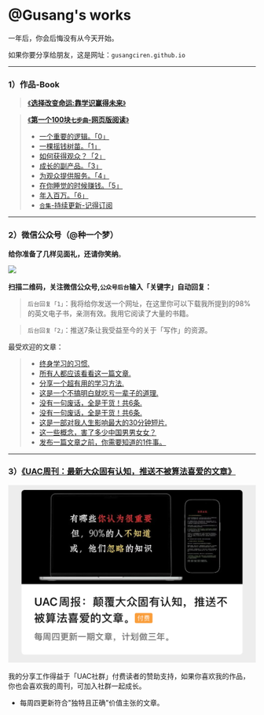 # @Gusang's works  
一年后，你会后悔没有从今天开始。

如果你要分享给朋友，这是网址：`gusangciren.github.io`

---

### 1）作品-Book  
> [《**选择改变命运:靠学识赢得未来**》](/fate/)


> [《**第一个100块`七步曲`-网页版阅读**》](/100/)
> * [一个重要的逻辑。「0」](https://mp.weixin.qq.com/s/88ByMQWhPO5KsRGqAS4n6Q?token=1323808512&lang=zh_CN)
> * [一棵摇钱树苗。「1」](https://mp.weixin.qq.com/s/zK6DqYmYfOIi1JuqOTc2bQ?token=1323808512&lang=zh_CN)
> * [如何获得观众？「2」](https://mp.weixin.qq.com/s/VEzLE-Sm4XI6EvS8RPtJRA?token=1323808512&lang=zh_CN)
> * [成长的副产品。「3」](https://mp.weixin.qq.com/s/lMCOEt15Rd9H5S2FYXiZRQ?token=1323808512&lang=zh_CN)
> * [为观众提供服务。「4」](https://mp.weixin.qq.com/s/K4_yHJb9LcwboJArfZ9OWw?token=1323808512&lang=zh_CN)
> * [在你睡觉的时候赚钱。「5」](https://mp.weixin.qq.com/s/q-ykcwulqG-pZNJxL_bwMw?token=1323808512&lang=zh_CN)
> * [年入百万。「6」]()
> * [`合集`-持续更新-记得订阅](https://mp.weixin.qq.com/mp/appmsgalbum?__biz=MzkyOTE4MDcyOA==&action=getalbum&album_id=4040771453392732161#wechat_redirect)

---

### 2）微信公众号（@种一个梦）  
**给你准备了几样见面礼，还请你笑纳**。  

![](wechat-1.png)  

**扫描二维码，关注微信公众号,`公众号后台`输入「关键字」自动回复：**  


> `后台回复「1」`：我将给你发送一个网址，在这里你可以下载我所提到的98%的英文电子书，亲测有效。我用它阅读了大量的书籍。

> `后台回复「2」`：推送7条让我受益至今的关于「写作」的资源。


最受欢迎的文章：
> * [终身学习的习惯.](https://mp.weixin.qq.com/s/8hTgXYyc2JEf0BzRyTxf7Q?token=1323808512&lang=zh_CN)
> * [所有人都应该看看这一篇文章.](https://mp.weixin.qq.com/s/Wz2yPurU5db85RZ4tq2dfg?token=1323808512&lang=zh_CN)
> * [分享一个超有用的学习方法.](https://mp.weixin.qq.com/s/GymHqbSLgACzMJKcPEtBaQ?token=1323808512&lang=zh_CN)
> * [这是一个不搞明白就吃亏一辈子的道理.](https://mp.weixin.qq.com/s/Q1mhJ18ImQZnVoBephvHJg?token=1323808512&lang=zh_CN)
> * [没有一句废话，全是干货！共6条.](https://mp.weixin.qq.com/s/nXBGwloH9PeW-ZutbpNh_A?token=1323808512&lang=zh_CN)
> * [没有一句废话，全是干货！共6条.](https://mp.weixin.qq.com/s/cXqtcP_nV9_R3VXNT9c7Ww?token=1323808512&lang=zh_CN)
> * [这是一部对我人生影响最大的30分钟短片.](https://mp.weixin.qq.com/s/G8PSKupXIKnG1oMVsWMbkA?token=1323808512&lang=zh_CN)
> * [这一些概念，害了多少中国男男女女？](https://mp.weixin.qq.com/s/XIDv6zMHIY3g3KwkKvEpYQ?token=1323808512&lang=zh_CN)
> * [发布一篇文章之前，你需要知道的1件事。](https://mp.weixin.qq.com/s/Cqdw7-9Ezi8zD401iqy2wA)

---

### 3）[《UAC周刊：最新大众固有认知，推送不被算法喜爱的文章》](https://mp.weixin.qq.com/mp/appmsgaibum?biz=MzkyOTE4MDcyOA--&action=geta1bum&a1bum_id=3931407159660855300&scene=126Hwechat_redirect)

![](zhoukan-1.jpg)  

我的分享工作得益于「UAC社群」付费读者的赞助支持，如果你喜欢我的作品，你也会喜欢我的周刊，可加入社群一起成长。
- 每周四更新符合"独特且正确"价值主张的文章。  
